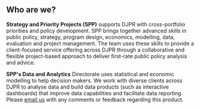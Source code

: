 ## Who are we?

**Strategy and Priority Projects (SPP)** supports DJPR with cross-portfolio priorities and policy development. SPP brings together advanced skills in public policy, strategy, program design, economics, modelling, data, evaluation and project management. The team uses these skills to provide a client-focused service offering across DJPR through a collaborative and flexible project-based approach to deliver first-rate public policy analysis and advice.

**SPP's Data and Analytics** Directorate uses statistical and economic modelling to help decision makers. We work with diverse clients across DJPR to analyse data and build data products (such as interactive dashboards) that improve data capabilities and facilitate data reporting. Please [email us](mailto:spp-data@ecodev.vic.gov.au?subject=DJPR%20Trade%20Dashboard) with any comments or feedback regarding this product.
